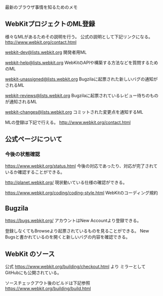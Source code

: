 最新のブラウザ事情を知るためのメモ

## WebKitプロジェクトのML登録

様々なMLがあるためその説明を行う。
公式の説明として下記リンクになる。
http://www.webkit.org/contact.html

webkit-dev@lists.webkit.org
開発者用ML

webkit-help@lists.webkit.org
WebKitのAPIや構築する方法などを質問するためのML

webkit-unassigned@lists.webkit.org
Bugzilaに起票された新しいバグの通知がされるML

﻿﻿webkit-reviews@lists.webkit.org
Bugzilaに起票されているレビュー待ちのものが通知されるML

webkit-changes@lists.webkit.org
コミットされた変更点を通知するML

MLの登録は下記で行える。
http://www.webkit.org/contact.html

## 公式ページについて

### 今後の状態確認
https://www.webkit.org/status.html
今後の対応であったり、対応が完了されているか確認することができる。

http://planet.webkit.org/
現状動いている仕様の確認ができる。

https://www.webkit.org/coding/coding-style.html
WebKitのコーディング規約

## Bugzila
https://bugs.webkit.org/
アカウントはNew Accountより登録できる。

登録しなくてもBrowseより起票されているものを見ることができる。
New Bugsと書かれているのを開くと新しいバグの内容を確認できる。

## WebKit のソース
公式
https://www.webkit.org/building/checkout.html
より
ミラーとしてGitHubにも公開されている。

ソースチェックアウト後のビルドは下記参照
https://www.webkit.org/building/build.html

